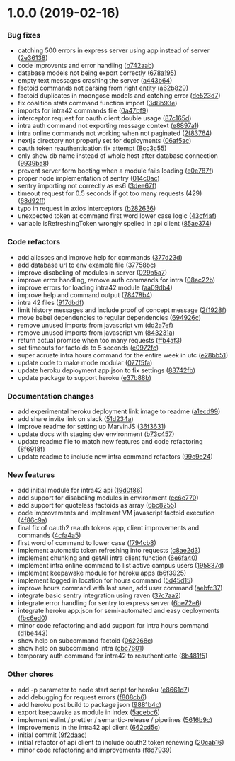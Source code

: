 # 1.0.0 (2019-02-16)


### Bug fixes

* catching 500 errors in express server using app instead of server ([2e36138](https://github.com/ItsWendell/marvin-js/commit/2e36138))
* code improvents and error handling ([b742aab](https://github.com/ItsWendell/marvin-js/commit/b742aab))
* database models not being export correctly ([678a195](https://github.com/ItsWendell/marvin-js/commit/678a195))
* empty text messages crashing the server ([a443b64](https://github.com/ItsWendell/marvin-js/commit/a443b64))
* factoid commands not parsing from right entity ([a62b829](https://github.com/ItsWendell/marvin-js/commit/a62b829))
* factoid duplicates in moongose models and catching error ([de523d7](https://github.com/ItsWendell/marvin-js/commit/de523d7))
* fix coalition stats command function import ([3d8b93e](https://github.com/ItsWendell/marvin-js/commit/3d8b93e))
* imports for intra42 commands file ([0a47bf9](https://github.com/ItsWendell/marvin-js/commit/0a47bf9))
* interceptor request for oauth client double usage ([87c165d](https://github.com/ItsWendell/marvin-js/commit/87c165d))
* intra auth command not exporting message context ([e8897a1](https://github.com/ItsWendell/marvin-js/commit/e8897a1))
* intra online commands not working when not paginated ([2f83764](https://github.com/ItsWendell/marvin-js/commit/2f83764))
* nextjs directory not properly set for deployments ([06af5ac](https://github.com/ItsWendell/marvin-js/commit/06af5ac))
* oauth token reauthentication fix attempt ([8cc3c55](https://github.com/ItsWendell/marvin-js/commit/8cc3c55))
* only show db name instead of whole host after database connection ([9939ba8](https://github.com/ItsWendell/marvin-js/commit/9939ba8))
* prevent server form booting when a module fails loading ([e0e787f](https://github.com/ItsWendell/marvin-js/commit/e0e787f))
* proper node implementation of sentry ([014c0ac](https://github.com/ItsWendell/marvin-js/commit/014c0ac))
* sentry importing not correctly as es6 ([3dee67f](https://github.com/ItsWendell/marvin-js/commit/3dee67f))
* timeout request for 0.5 seconds if got too many requests (429) ([68d92ff](https://github.com/ItsWendell/marvin-js/commit/68d92ff))
* typo in request in axios interceptors ([b282636](https://github.com/ItsWendell/marvin-js/commit/b282636))
* unexpected token at command first word lower case logic ([43cf4af](https://github.com/ItsWendell/marvin-js/commit/43cf4af))
* variable isRefreshingToken wrongly spelled in api client ([85ae374](https://github.com/ItsWendell/marvin-js/commit/85ae374))


### Code refactors

* add aliasses and improve help for commands ([377d23d](https://github.com/ItsWendell/marvin-js/commit/377d23d))
* add database url to env example file ([37758bc](https://github.com/ItsWendell/marvin-js/commit/37758bc))
* improve disabeling of modules in server ([029b5a7](https://github.com/ItsWendell/marvin-js/commit/029b5a7))
* improve error handling, remove auth commands for intra ([08ac22b](https://github.com/ItsWendell/marvin-js/commit/08ac22b))
* improve errors for loading intra42 module ([aa09db4](https://github.com/ItsWendell/marvin-js/commit/aa09db4))
* improve help and command output ([78478b4](https://github.com/ItsWendell/marvin-js/commit/78478b4))
* intra 42 files ([917dbdf](https://github.com/ItsWendell/marvin-js/commit/917dbdf))
* limit history messages and include proof of concept message ([2f1928f](https://github.com/ItsWendell/marvin-js/commit/2f1928f))
* move babel dependencies to regular dependencies ([694926c](https://github.com/ItsWendell/marvin-js/commit/694926c))
* remove unused imports from javascript vm ([dd2a7ef](https://github.com/ItsWendell/marvin-js/commit/dd2a7ef))
* remove unused imports from javascript vm ([843231a](https://github.com/ItsWendell/marvin-js/commit/843231a))
* return actual promise when too many requests ([ffb4af3](https://github.com/ItsWendell/marvin-js/commit/ffb4af3))
* set timeouts for factoids to 5 seconds ([e0972fc](https://github.com/ItsWendell/marvin-js/commit/e0972fc))
* super acruate intra hours command for the entire week in utc ([e28bb51](https://github.com/ItsWendell/marvin-js/commit/e28bb51))
* update code to make mode modular ([077f5fa](https://github.com/ItsWendell/marvin-js/commit/077f5fa))
* update heroku deployment app json to fix settings ([83742fb](https://github.com/ItsWendell/marvin-js/commit/83742fb))
* update package to support heroku ([e37b88b](https://github.com/ItsWendell/marvin-js/commit/e37b88b))


### Documentation changes

* add experimental heroku deployment link image to readme ([a1ecd99](https://github.com/ItsWendell/marvin-js/commit/a1ecd99))
* add share invite link on slack ([51d234a](https://github.com/ItsWendell/marvin-js/commit/51d234a))
* improve readme for setting up MarvinJS ([36f3631](https://github.com/ItsWendell/marvin-js/commit/36f3631))
* update docs with staging dev environment ([b73c457](https://github.com/ItsWendell/marvin-js/commit/b73c457))
* update readme file to match new features and code refactoring ([8f6918f](https://github.com/ItsWendell/marvin-js/commit/8f6918f))
* update readme to include new intra command refactors ([99c9e24](https://github.com/ItsWendell/marvin-js/commit/99c9e24))


### New features

* add initial module for intra42 api ([19d0f86](https://github.com/ItsWendell/marvin-js/commit/19d0f86))
* add support for disabeling modules in environment ([ec6e770](https://github.com/ItsWendell/marvin-js/commit/ec6e770))
* add support for quoteless factoids as array ([6bc8255](https://github.com/ItsWendell/marvin-js/commit/6bc8255))
* code improvements and implement VM javascript factoid execution ([4f86c9a](https://github.com/ItsWendell/marvin-js/commit/4f86c9a))
* final fix of oauth2 reauth tokens app, client improvements and commands ([4cfa4a5](https://github.com/ItsWendell/marvin-js/commit/4cfa4a5))
* first word of command to lower case ([f794cb8](https://github.com/ItsWendell/marvin-js/commit/f794cb8))
* implement automatic token refreshing into requests ([c8ae2d3](https://github.com/ItsWendell/marvin-js/commit/c8ae2d3))
* implement chunking and getAll intra client function ([6e6fa40](https://github.com/ItsWendell/marvin-js/commit/6e6fa40))
* implement intra online command to list active campus users ([195837d](https://github.com/ItsWendell/marvin-js/commit/195837d))
* implement keepawake module for heroku apps ([b6f3925](https://github.com/ItsWendell/marvin-js/commit/b6f3925))
* implement logged in location for hours command ([5d45d15](https://github.com/ItsWendell/marvin-js/commit/5d45d15))
* improve hours command with last seen, add user command ([aebfc37](https://github.com/ItsWendell/marvin-js/commit/aebfc37))
* integrate basic sentry integration using raven ([37c7aa2](https://github.com/ItsWendell/marvin-js/commit/37c7aa2))
* integrate error handling for sentry to express server ([6be72e6](https://github.com/ItsWendell/marvin-js/commit/6be72e6))
* integrate heroku app.json for semi-automated and easy deployments ([fbc6ed0](https://github.com/ItsWendell/marvin-js/commit/fbc6ed0))
* minor code refactoring and add support for intra hours command ([d1be443](https://github.com/ItsWendell/marvin-js/commit/d1be443))
* show help on subcommand factoid ([062268c](https://github.com/ItsWendell/marvin-js/commit/062268c))
* show help on subcommand intra ([cbc7601](https://github.com/ItsWendell/marvin-js/commit/cbc7601))
* temporary auth command for intra42 to reauthenticate ([8b481f5](https://github.com/ItsWendell/marvin-js/commit/8b481f5))


### Other chores

* add -p parameter to node start script for heroku ([e8661d7](https://github.com/ItsWendell/marvin-js/commit/e8661d7))
* add debugging for request errors ([f808cb6](https://github.com/ItsWendell/marvin-js/commit/f808cb6))
* add heroku post build to package json ([9881b4c](https://github.com/ItsWendell/marvin-js/commit/9881b4c))
* export keepawake as module in index ([5acebc6](https://github.com/ItsWendell/marvin-js/commit/5acebc6))
* implement eslint / prettier / semantic-release / pipelines ([5616b9c](https://github.com/ItsWendell/marvin-js/commit/5616b9c))
* improvements in the intra42 api client ([662cd5c](https://github.com/ItsWendell/marvin-js/commit/662cd5c))
* initial commit ([9f2daac](https://github.com/ItsWendell/marvin-js/commit/9f2daac))
* initial refactor of api client to include oauth2 token renewing ([20cab16](https://github.com/ItsWendell/marvin-js/commit/20cab16))
* minor code refactoring and improvements ([f8d7939](https://github.com/ItsWendell/marvin-js/commit/f8d7939))
